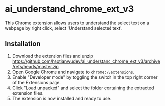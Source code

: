 # ai_understand_chrome_ext_v3

This Chrome extension allows users to understand the select text on a webpage by right click, select 'Understand selected text'.

## Installation

1. Download the extension files and unzip https://github.com/haotianwudev/ai_understand_chrome_ext_v3/archive/refs/heads/master.zip
2. Open Google Chrome and navigate to `chrome://extensions`.
3. Enable "Developer mode" by toggling the switch in the top right corner of the Extensions page.
4. Click "Load unpacked" and select the folder containing the extracted extension files.
5. The extension is now installed and ready to use.
 
